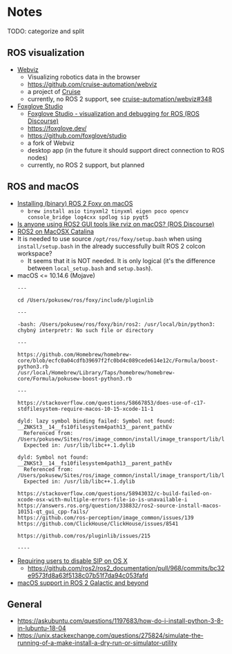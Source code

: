 # Notes

TODO: categorize and split


## ROS visualization

* [Webviz](https://webviz.io/)
	* Visualizing robotics data in the browser
	* https://github.com/cruise-automation/webviz
	* a project of [Cruise](https://www.getcruise.com/)
	* currently, no ROS 2 support,
	  see [cruise-automation/webviz#348](https://github.com/cruise-automation/webviz/issues/348)
* [Foxglove Studio](https://foxglove.dev/)
	* [Foxglove Studio - visualization and debugging for ROS (ROS Discourse)](https://discourse.ros.org/t/foxglove-studio-visualization-and-debugging-for-ros/19627/14)
	* https://foxglove.dev/
	* https://github.com/foxglove/studio
	* a fork of Webviz
	* desktop app (in the future it should support direct connection to ROS nodes)
	* currently, no ROS 2 support, but planned


## ROS and macOS

* [Installing (binary) ROS 2 Foxy on macOS](https://docs.ros.org/en/foxy/Installation/macOS-Install-Binary.html)
	* `brew install asio tinyxml2 tinyxml eigen poco opencv console_bridge log4cxx spdlog sip pyqt5`
* [Is anyone using ROS2 GUI tools like rviz on macOS? (ROS Discourse)](https://discourse.ros.org/t/is-anyone-using-ros2-gui-tools-like-rviz-on-macos/16353/4)
* [ROS2 on MacOSX Catalina](http://www.robotandchisel.com/2020/08/10/rviz2-on-mac/)
* It is needed to use source `/opt/ros/foxy/setup.bash` when using `install/setup.bash` in the already successfully
  built ROS 2 colcon workspace?
	* It seems that it is NOT needed. It is only logical (it's the difference between `local_setup.bash`
	  and `setup.bash`).
* macOS <= 10.14.6 (Mojave)
  ```
  ---
  
  cd /Users/pokusew/ros/foxy/include/pluginlib
  
  ---
  
  -bash: /Users/pokusew/ros/foxy/bin/ros2: /usr/local/bin/python3: chybný interpretr: No such file or directory
  
  ---
  
  https://github.com/Homebrew/homebrew-core/blob/ecfc0a04cdfb39697f2fc0bd4c089cede614e12c/Formula/boost-python3.rb
  /usr/local/Homebrew/Library/Taps/homebrew/homebrew-core/Formula/pokusew-boost-python3.rb
  
  ---
  
  https://stackoverflow.com/questions/58667853/does-use-of-c17-stdfilesystem-require-macos-10-15-xcode-11-1
  
  dyld: lazy symbol binding failed: Symbol not found: __ZNKSt3__14__fs10filesystem4path13__parent_pathEv
	Referenced from: /Users/pokusew/Sites/ros/image_common/install/image_transport/lib/libimage_transport.dylib
	Expected in: /usr/lib/libc++.1.dylib
  
  dyld: Symbol not found: __ZNKSt3__14__fs10filesystem4path13__parent_pathEv
	Referenced from: /Users/pokusew/Sites/ros/image_common/install/image_transport/lib/libimage_transport.dylib
	Expected in: /usr/lib/libc++.1.dylib
  
  https://stackoverflow.com/questions/58943032/c-build-failed-on-xcode-osx-with-multiple-errors-file-io-is-unavailable-i
  https://answers.ros.org/question/338832/ros2-source-install-macos-10151-qt_gui_cpp-fails/
  https://github.com/ros-perception/image_common/issues/139
  https://github.com/ClickHouse/ClickHouse/issues/8541
  
  https://github.com/ros/pluginlib/issues/215
  
  ----
  ```
* [Requiring users to disable SIP on OS X](https://github.com/ros2/ros2/issues/409)
	* https://github.com/ros2/ros2_documentation/pull/968/commits/bc32e9573fd8a63f5138c07b51f7da94c053fafd
* [macOS support in ROS 2 Galactic and beyond](https://discourse.ros.org/t/macos-support-in-ros-2-galactic-and-beyond/17891/5)


## General

* https://askubuntu.com/questions/1197683/how-do-i-install-python-3-8-in-lubuntu-18-04
* https://unix.stackexchange.com/questions/275824/simulate-the-running-of-a-make-install-a-dry-run-or-simulator-utility
